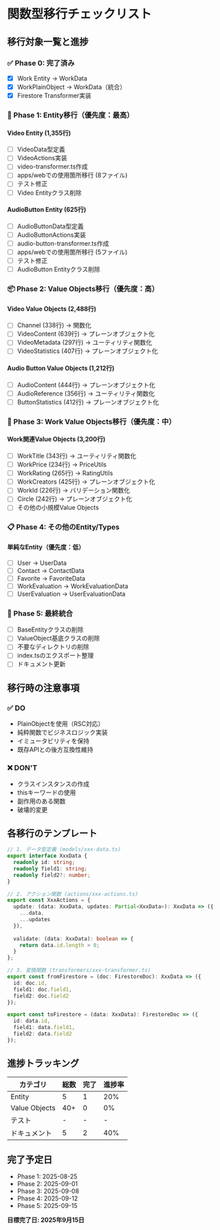 # 関数型移行チェックリスト

## 移行対象一覧と進捗

### ✅ Phase 0: 完了済み
- [x] Work Entity → WorkData
- [x] WorkPlainObject → WorkData（統合）
- [x] Firestore Transformer実装

### 🚀 Phase 1: Entity移行（優先度：最高）

#### Video Entity (1,355行)
- [ ] VideoData型定義
- [ ] VideoActions実装
- [ ] video-transformer.ts作成
- [ ] apps/webでの使用箇所移行 (8ファイル)
- [ ] テスト修正
- [ ] Video Entityクラス削除

#### AudioButton Entity (625行)
- [ ] AudioButtonData型定義
- [ ] AudioButtonActions実装
- [ ] audio-button-transformer.ts作成
- [ ] apps/webでの使用箇所移行 (5ファイル)
- [ ] テスト修正
- [ ] AudioButton Entityクラス削除

### 📦 Phase 2: Value Objects移行（優先度：高）

#### Video Value Objects (2,488行)
- [ ] Channel (338行) → 関数化
- [ ] VideoContent (639行) → プレーンオブジェクト化
- [ ] VideoMetadata (297行) → ユーティリティ関数化
- [ ] VideoStatistics (407行) → プレーンオブジェクト化

#### Audio Button Value Objects (1,212行)
- [ ] AudioContent (444行) → プレーンオブジェクト化
- [ ] AudioReference (356行) → ユーティリティ関数化
- [ ] ButtonStatistics (412行) → プレーンオブジェクト化

### 🔧 Phase 3: Work Value Objects移行（優先度：中）

#### Work関連Value Objects (3,200行)
- [ ] WorkTitle (343行) → ユーティリティ関数化
- [ ] WorkPrice (234行) → PriceUtils
- [ ] WorkRating (265行) → RatingUtils
- [ ] WorkCreators (425行) → プレーンオブジェクト化
- [ ] WorkId (226行) → バリデーション関数化
- [ ] Circle (242行) → プレーンオブジェクト化
- [ ] その他の小規模Value Objects

### 📋 Phase 4: その他のEntity/Types

#### 単純なEntity（優先度：低）
- [ ] User → UserData
- [ ] Contact → ContactData
- [ ] Favorite → FavoriteData
- [ ] WorkEvaluation → WorkEvaluationData
- [ ] UserEvaluation → UserEvaluationData

### 🏁 Phase 5: 最終統合

- [ ] BaseEntityクラスの削除
- [ ] ValueObject基底クラスの削除
- [ ] 不要なディレクトリの削除
- [ ] index.tsのエクスポート整理
- [ ] ドキュメント更新

## 移行時の注意事項

### ✅ DO
- PlainObjectを使用（RSC対応）
- 純粋関数でビジネスロジック実装
- イミュータビリティを保持
- 既存APIとの後方互換性維持

### ❌ DON'T
- クラスインスタンスの作成
- thisキーワードの使用
- 副作用のある関数
- 破壊的変更

## 各移行のテンプレート

```typescript
// 1. データ型定義 (models/xxx-data.ts)
export interface XxxData {
  readonly id: string;
  readonly field1: string;
  readonly field2?: number;
}

// 2. アクション関数 (actions/xxx-actions.ts)
export const XxxActions = {
  update: (data: XxxData, updates: Partial<XxxData>): XxxData => ({
    ...data,
    ...updates
  }),
  
  validate: (data: XxxData): boolean => {
    return data.id.length > 0;
  }
};

// 3. 変換関数 (transformers/xxx-transformer.ts)
export const fromFirestore = (doc: FirestoreDoc): XxxData => ({
  id: doc.id,
  field1: doc.field1,
  field2: doc.field2
});

export const toFirestore = (data: XxxData): FirestoreDoc => ({
  id: data.id,
  field1: data.field1,
  field2: data.field2
});
```

## 進捗トラッキング

| カテゴリ | 総数 | 完了 | 進捗率 |
|---------|------|------|--------|
| Entity | 5 | 1 | 20% |
| Value Objects | 40+ | 0 | 0% |
| テスト | - | - | - |
| ドキュメント | 5 | 2 | 40% |

## 完了予定日

- Phase 1: 2025-08-25
- Phase 2: 2025-09-01
- Phase 3: 2025-09-08
- Phase 4: 2025-09-12
- Phase 5: 2025-09-15

**目標完了日: 2025年9月15日**